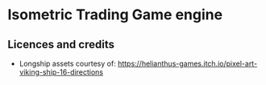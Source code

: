 # Isometric Trading Game engine

## Licences and credits

- Longship assets courtesy of: https://helianthus-games.itch.io/pixel-art-viking-ship-16-directions
